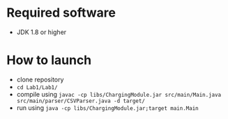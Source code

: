 # Required software #
* JDK 1.8 or higher

# How to launch #
* clone repository
* ```cd Lab1/Lab1/```
* compile using
```javac -cp libs/ChargingModule.jar src/main/Main.java src/main/parser/CSVParser.java -d target/```
* run using
```java -cp libs/ChargingModule.jar;target main.Main```